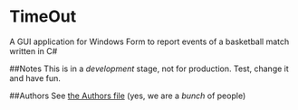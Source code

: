 TimeOut
=======

A GUI application for Windows Form to report events of a basketball match written in C#

##Notes
This is in a *development* stage, not for production. Test, change it and have fun.

##Authors
See [the Authors file](https://github.com/CLN-Group/Share-This-Web/blob/master/AUTHORS.md) (yes, we are a *bunch* of people)
